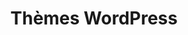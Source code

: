 ---
layout: ressources-themes-wp_index
title: Thèmes WordPress
category: themes-wordpress
permalink: /ressources/themes-wordpress/
intro: Adding sketching to the design process is a great way to amplify software and hardware tools. Sketching provides a unique space that can help you think differently, generate a variety of ideas quickly, explore alternatives with less risk, and encourage constructive discussions with colleagues and clients.
bgimgheader: false
text-twtr: En train d'explorer la sélection de thèmes WordPress by @MagDuWebdesign
current_nav: all
---